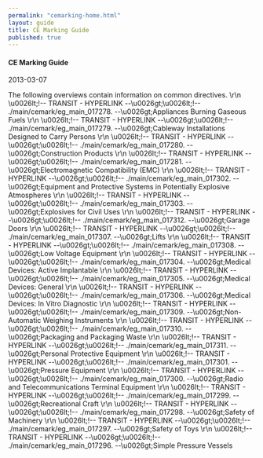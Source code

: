 ```yaml
---
permalink: "cemarking-home.html"
layout: guide
title: CE Marking Guide
published: true
---
```


<h4>CE Marking Guide</h4>

2013-03-07

The following overviews contain information on common directives. \r\n \u0026lt;!-- TRANSIT - HYPERLINK --\u0026gt;\u0026lt;!-- ./main/cemark/eg_main_017278. --\u0026gt;Appliances Burning Gaseous Fuels \r\n \u0026lt;!-- TRANSIT - HYPERLINK --\u0026gt;\u0026lt;!-- ./main/cemark/eg_main_017279. --\u0026gt;Cableway Installations Designed to Carry Persons \r\n \u0026lt;!-- TRANSIT - HYPERLINK --\u0026gt;\u0026lt;!-- ./main/cemark/eg_main_017280. --\u0026gt;Construction Products \r\n \u0026lt;!-- TRANSIT - HYPERLINK --\u0026gt;\u0026lt;!-- ./main/cemark/eg_main_017281. --\u0026gt;Electromagnetic Compatibility (EMC) \r\n \u0026lt;!-- TRANSIT - HYPERLINK --\u0026gt;\u0026lt;!-- ./main/cemark/eg_main_017302. --\u0026gt;Equipment and Protective Systems in Potentially Explosive Atmospheres \r\n \u0026lt;!-- TRANSIT - HYPERLINK --\u0026gt;\u0026lt;!-- ./main/cemark/eg_main_017303. --\u0026gt;Explosives for Civil Uses \r\n \u0026lt;!-- TRANSIT - HYPERLINK --\u0026gt;\u0026lt;!-- ./main/cemark/eg_main_017312. --\u0026gt;Garage Doors \r\n \u0026lt;!-- TRANSIT - HYPERLINK --\u0026gt;\u0026lt;!-- ./main/cemark/eg_main_017307. --\u0026gt;Lifts \r\n \u0026lt;!-- TRANSIT - HYPERLINK --\u0026gt;\u0026lt;!-- ./main/cemark/eg_main_017308. --\u0026gt;Low Voltage Equipment \r\n \u0026lt;!-- TRANSIT - HYPERLINK --\u0026gt;\u0026lt;!-- ./main/cemark/eg_main_017304. --\u0026gt;Medical Devices: Active Implantable \r\n \u0026lt;!-- TRANSIT - HYPERLINK --\u0026gt;\u0026lt;!-- ./main/cemark/eg_main_017305. --\u0026gt;Medical Devices: General \r\n \u0026lt;!-- TRANSIT - HYPERLINK --\u0026gt;\u0026lt;!-- ./main/cemark/eg_main_017306. --\u0026gt;Medical Devices: In Vitro Diagnostic \r\n \u0026lt;!-- TRANSIT - HYPERLINK --\u0026gt;\u0026lt;!-- ./main/cemark/eg_main_017309. --\u0026gt;Non-Automatic Weighing Instruments \r\n \u0026lt;!-- TRANSIT - HYPERLINK --\u0026gt;\u0026lt;!-- ./main/cemark/eg_main_017310. --\u0026gt;Packaging and Packaging Waste \r\n \u0026lt;!-- TRANSIT - HYPERLINK --\u0026gt;\u0026lt;!-- ./main/cemark/eg_main_017311. --\u0026gt;Personal Protective Equipment \r\n \u0026lt;!-- TRANSIT - HYPERLINK --\u0026gt;\u0026lt;!-- ./main/cemark/eg_main_017301. --\u0026gt;Pressure Equipment \r\n \u0026lt;!-- TRANSIT - HYPERLINK --\u0026gt;\u0026lt;!-- ./main/cemark/eg_main_017300. --\u0026gt;Radio and Telecommunications Terminal Equipment \r\n \u0026lt;!-- TRANSIT - HYPERLINK --\u0026gt;\u0026lt;!-- ./main/cemark/eg_main_017299. --\u0026gt;Recreational Craft \r\n \u0026lt;!-- TRANSIT - HYPERLINK --\u0026gt;\u0026lt;!-- ./main/cemark/eg_main_017298. --\u0026gt;Safety of Machinery \r\n \u0026lt;!-- TRANSIT - HYPERLINK --\u0026gt;\u0026lt;!-- ./main/cemark/eg_main_017297. --\u0026gt;Safety of Toys \r\n \u0026lt;!-- TRANSIT - HYPERLINK --\u0026gt;\u0026lt;!-- ./main/cemark/eg_main_017296. --\u0026gt;Simple Pressure Vessels 


